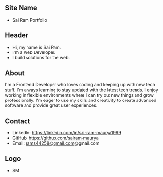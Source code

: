 ## Site Name
- Sai Ram Portfolio

## Header
- Hi, my name is Sai Ram. 
- I'm a Web Developer.
- I build solutions for the web.

## About
I'm a Frontend Developer who loves coding and keeping up with new tech stuff. I'm always learning to stay updated with the latest tech trends. I enjoy working in flexible environments where I can try out new things and grow professionally. I'm eager to use my skills and creativity to create advanced software and provide great user experiences.

## Contact

- LinkedIn: https://linkedin.com/in/sai-ram-maurya1999
- GitHub: https://github.com/sairam-maurya
- Email: rams44258@gmail.com@gmail.com

## Logo
- SM